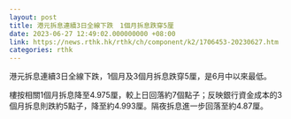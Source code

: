 ```yaml
---
layout: post
title: 港元拆息連續3日全線下跌　1個月拆息跌穿5厘
date: 2023-06-27 12:49:02.000000000 +08:00
link: https://news.rthk.hk/rthk/ch/component/k2/1706453-20230627.htm
categories: rthk
---
```


港元拆息連續3日全線下跌，1個月及3個月拆息跌穿5厘，是6月中以來最低。

樓按相關1個月拆息降至4.975厘，較上日回落約7個點子；反映銀行資金成本的3個月拆息則跌約5點子，降至約4.993厘。隔夜拆息進一步回落至約4.87厘。
